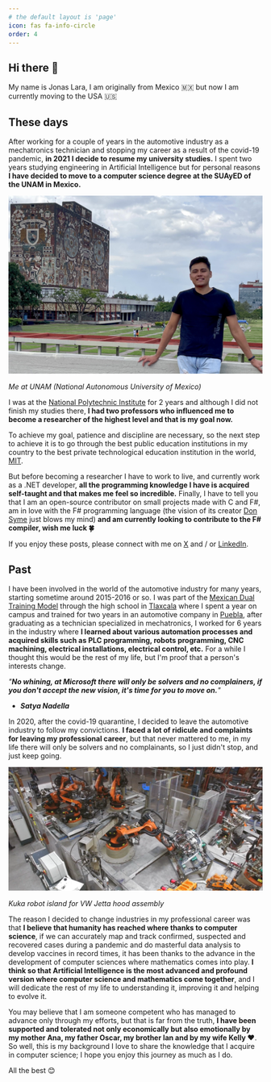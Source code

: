 ```yaml
---
# the default layout is 'page'
icon: fas fa-info-circle
order: 4
---
```


## Hi there 👋

My name is Jonas Lara, I am originally from Mexico 🇲🇽 but now I am currently moving to the USA 🇺🇸

## These days

After working for a couple of years in the automotive industry as a mechatronics technician and stopping my career as a result of the covid-19 pandemic, **in 2021 I decide to resume my university studies.** I spent two years studying engineering in Artificial Intelligence but for personal reasons **I have decided to move to a computer science degree at the SUAyED of the UNAM in Mexico.**

![UNAM](/assets/img/personal.jpg)

_Me at UNAM (National Autonomous University of Mexico)_

I was at the [National Polytechnic Institute](https://twitter.com/IPN_MX) for 2 years and although I did not finish my studies there, **I had two professors who influenced me to become a researcher of the highest level and that is my goal now.**

To achieve my goal, patience and discipline are necessary, so the next step to achieve it is to go through the best public education institutions in my country to the best private technological education institution in the world, [MIT](https://twitter.com/MIT).

But before becoming a researcher I have to work to live, and currently work as a .NET developer, **all the programming knowledge I have is acquired self-taught and that makes me feel so incredible.** Finally, I have to tell you that I am an open-source contributor on small projects made with C and F#, am in love with the F# programming language (the vision of its creator [Don Syme](https://twitter.com/dsymetweets) just blows my mind) **and am currently looking to contribute to the F# compiler, wish me luck 🍀**


If you enjoy these posts, please connect with me on [X](https://twitter.com/jonas1ara) and / or [LinkedIn](https://www.linkedin.com/in/jonas1ara/).

## Past

I have been involved in the world of the automotive industry for many years, starting sometime around 2015-2016 or so. I was part of the [Mexican Dual Training Model](https://twitter.com/ModeloDualMX/status/834821876618629120) through the high school in [Tlaxcala](https://es.wikipedia.org/wiki/Tlaxcala) where I spent a year on campus and trained for two years in an automotive company in [Puebla](https://es.wikipedia.org/wiki/Puebla), after graduating as a technician specialized in mechatronics, I worked for 6 years in the industry where **I learned about various automation processes and acquired skills such as PLC programming, robots programming, CNC machining, electrical installations, electrical control, etc.** For a while I thought this would be the rest of my life, but I'm proof that a person's interests change.

_"**No whining, at Microsoft there will only be solvers and no complainers, if you don't accept the new vision, it's time for you to move on.**"_

- _**Satya Nadella**_

In 2020, after the covid-19 quarantine, I decided to leave the automotive industry to follow my convictions. **I faced a lot of ridicule and complaints for leaving my professional career**, but that never mattered to me, in my life there will only be solvers and no complainants, so I just didn't stop, and just keep going.

![Automotive](/assets/img/isla.png)

_Kuka robot island for VW Jetta hood assembly_

The reason I decided to change industries in my professional career was that **I believe that humanity has reached where thanks to computer science**, if we can accurately map and track confirmed, suspected and recovered cases during a pandemic and do masterful data analysis to develop vaccines in record times, it has been thanks to the advance in the development of computer sciences where mathematics comes into play. **I think so that Artificial Intelligence is the most advanced and profound version where computer science and mathematics come together**, and I will dedicate the rest of my life to understanding it, improving it and helping to evolve it.

You may believe that I am someone competent who has managed to advance only through my efforts, but that is far from the truth, **I have been supported and tolerated not only economically but also emotionally by my mother Ana, my father Oscar, my brother Ian and by my wife Kelly ❤️**. So well, this is my background I love to share the knowledge that I acquire in computer science; I hope you enjoy this journey as much as I do.

All the best  😊

